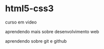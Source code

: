 # html5-css3
curso em video 

aprendendo mais sobre desenvolvimento web

aprendendo sobre git e github
